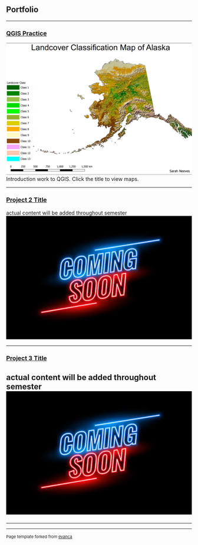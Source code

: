 ## Portfolio

---
### [QGIS Practice](/pro/)
[<img src="pro/alaska.png?raw=true"/>](/pro/)
Introduction work to QGIS. Click the title to view maps.


---
### [Project 2 Title](/images/comingsoon.jpg)
actual content will be added throughout semester
<img src="images/comingsoon.jpg?raw=true"/>


---
### [Project 3 Title](/images/comingsoon.jpg)
actual content will be added throughout semester
<img src="images/comingsoon.jpg?raw=true"/>
---


---




---
<p style="font-size:11px">Page template forked from <a href="https://github.com/evanca/quick-portfolio">evanca</a></p>
<!-- Remove above link if you don't want to attibute -->
